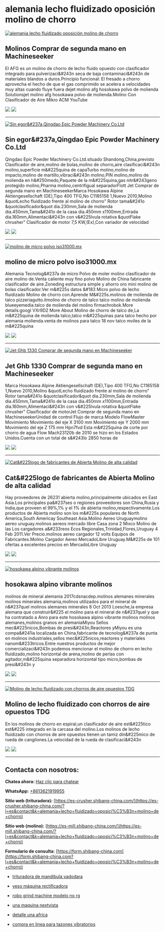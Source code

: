 # alemania lecho fluidizado oposición molino de chorro

<a href="https://swt.shibang-china.com/?l=es&img&k=alemania+lecho+fluidizado+oposici%C3%B3n+molino+de+chorro" target="_blank">![alemania lecho fluidizado oposición molino de chorro](http://static.shibang-china.com/all-800x300/369.jpg)</a>

## Molinos Comprar de segunda mano en Machineseeker
El AFG es un molino de chorro de lecho fluido opuesto con clasificador integrado para pulverizaci&#243n seca de baja contaminaci&#243n de materiales blandos a duros.Principio funcional: El fresado a chorro aprovecha el hecho de que el gas comprimido se acelera a velocidades muy altas cuando fluye fuera dejet molino afg hosokawa polvo de molienda Solutionsjet molino afg hosokawa polvo de molienda.Molino Con Clasificador de Aire Mikro ACM YouTube


<a href="https://whatsapp.shibangsoft.com/WhatsApp.php" target="_blank" title="WhatsApp">![](http://static.shibang-china.com/icon/whatsapp.png)</a> <a href="https://swt.shibang-china.com/?l=es&icon&k=alemania+lecho+fluidizado+oposici%C3%B3n+molino+de+chorro" target="_blank">![](http://static.shibang-china.com/icon/chat-es.png)</a>

---

<a href="https://swt.shibang-china.com/?l=es&img&k=alemania+lecho+fluidizado+oposici%C3%B3n+molino+de+chorro" target="_blank">![Sin egor&#237a,Qingdao Epic Powder Machinery Co.Ltd](http://static.shibang-china.com/all-800x300/710.jpg)</a>

## Sin egor&#237a,Qingdao Epic Powder Machinery Co.Ltd
Qingdao Epic Powder Machinery Co.Ltd.situado Shandong,China,previsto Clasificador de aire,molino de bolas,molino de chorro,aire clasificaci&#243n molino,superficie m&#225quina de capaTurbo molino,molino de impacto,molino de martillo,vibraci&#243n molino,PIN molino,molino de molienda en h&#250medo,Paquete de la m&#225quina,gas nitr&#243geno protegido molino,Pharma molino,centrifigual separadorFlott Jet Comprar de segunda mano en MachineseekerMarca Hosokawa Alpine Aktiengesellschaft (DE),Tipo 400 TFG,No C1185158 1,Nuevo 2010,Molino &quotLecho fluidizado frente al molino de chorro" Rotor tama&#241o &quotclasificador&quot dia.230mm,Sala de molienda dia.450mm,Tama&#241o de la casa dia.450mm x1100mm,Entrada dia.160mm,Alimentaci&#243n con v&#225lvula rotativa &quotFlake chrusher" Clasificador de motor 7,5 KW,(Ex),Con variador de velocidad


<a href="https://whatsapp.shibangsoft.com/WhatsApp.php" target="_blank" title="WhatsApp">![](http://static.shibang-china.com/icon/whatsapp.png)</a> <a href="https://swt.shibang-china.com/?l=es&icon&k=alemania+lecho+fluidizado+oposici%C3%B3n+molino+de+chorro" target="_blank">![](http://static.shibang-china.com/icon/chat-es.png)</a>

---

<a href="https://swt.shibang-china.com/?l=es&img&k=alemania+lecho+fluidizado+oposici%C3%B3n+molino+de+chorro" target="_blank">![molino de micro polvo iso31000.mx](http://static.shibang-china.com/all-800x300/954.jpg)</a>

## molino de micro polvo iso31000.mx
Alemania Tecnolog&#237a de micro Polvo de moler molino clasificador de aire molino de.Venta caliente muy fino polvo Molino de China fabricante clasificador de aire.Zoneding estructura simple y ahorro oro mini molino de bolas clasificador.Ver m&#225s datos &#183 Micro polvo de lecho fluidizado Molino de chorro con.Aprende M&#225s.molinos de molienda de talco pizzeriagutto.itmolino de chorro de talco talco molino de molienda blueeyemedia.talco de molienda del molino firmachrobok.More details:googl VXr9D2 More About Molino de chorro de talco de,La m&#225quina de molienda talco,talco m&#225quinas para talco hecho por alemania molienda.venta de molinos para talco 18 nov talco mviles de la m&#225quina


<a href="https://whatsapp.shibangsoft.com/WhatsApp.php" target="_blank" title="WhatsApp">![](http://static.shibang-china.com/icon/whatsapp.png)</a> <a href="https://swt.shibang-china.com/?l=es&icon&k=alemania+lecho+fluidizado+oposici%C3%B3n+molino+de+chorro" target="_blank">![](http://static.shibang-china.com/icon/chat-es.png)</a>

---

<a href="https://swt.shibang-china.com/?l=es&img&k=alemania+lecho+fluidizado+oposici%C3%B3n+molino+de+chorro" target="_blank">![Jet Ghb 1330 Comprar de segunda mano en Machineseeker](http://static.shibang-china.com/all-800x300/1412.jpg)</a>

## Jet Ghb 1330 Comprar de segunda mano en Machineseeker
Marca Hosokawa Alpine Aktiengesellschaft (DE),Tipo 400 TFG,No C1185158 1,Nuevo 2010,Molino &quotLecho fluidizado frente al molino de chorro" Rotor tama&#241o &quotclasificador&quot dia.230mm,Sala de molienda dia.450mm,Tama&#241o de la casa dia.450mm x1100mm,Entrada dia.160mm,Alimentaci&#243n con v&#225lvula rotativa &quotFlake chrusher" Clasificador de motorJet Comprar de segunda mano en MachineseekerUnidad de control Flujo de marca Modelo FlowMaster Movimiento Movimiento del eje X 3100 mm Movimiento eje Y 2000 mm Movimiento del eje Z 175 mm Hpn7fvd Esta m&#225quina de corte por chorro de agua Flow Mach23120b de 2010 se hizo en los Estados Unidos.Cuenta con un total de s&#243lo 2850 horas de


<a href="https://whatsapp.shibangsoft.com/WhatsApp.php" target="_blank" title="WhatsApp">![](http://static.shibang-china.com/icon/whatsapp.png)</a> <a href="https://swt.shibang-china.com/?l=es&icon&k=alemania+lecho+fluidizado+oposici%C3%B3n+molino+de+chorro" target="_blank">![](http://static.shibang-china.com/icon/chat-es.png)</a>

---

<a href="https://swt.shibang-china.com/?l=es&img&k=alemania+lecho+fluidizado+oposici%C3%B3n+molino+de+chorro" target="_blank">![Cat&#225logo de fabricantes de Abierta Molino de alta calidad](http://static.shibang-china.com/all-800x300/762.jpg)</a>

## Cat&#225logo de fabricantes de Abierta Molino de alta calidad
Hay proveedores de 26231 abierta molino,principalmente ubicados en East Asia.Los principales pa&#237ses o regiones proveedores son China,Rusia y India,que proveen el 99%,1% y el 1% de abierta molino,respectivamente.Los productos de Abierta molino son los m&#225s populares de North America,South Americay Southeast Asia.Molino Aereo Uruguaymolino aereo uruguay.molinos aereos mercado libre Casa zona 2 Mixco Molino de las Los cargadores a&#233reos Ecos Regionales,Trinidad,Flores,Uruguay 4 Feb 2011.Ver Precio.molinos aereo cargador 12 volts Equipos de Fabricantes.Molino Cargador Aereo MercadoLibre Uruguay.M&#225s de 101 ofertas a excelentes precios en MercadoLibre Uruguay


<a href="https://whatsapp.shibangsoft.com/WhatsApp.php" target="_blank" title="WhatsApp">![](http://static.shibang-china.com/icon/whatsapp.png)</a> <a href="https://swt.shibang-china.com/?l=es&icon&k=alemania+lecho+fluidizado+oposici%C3%B3n+molino+de+chorro" target="_blank">![](http://static.shibang-china.com/icon/chat-es.png)</a>

---

<a href="https://swt.shibang-china.com/?l=es&img&k=alemania+lecho+fluidizado+oposici%C3%B3n+molino+de+chorro" target="_blank">![hosokawa alpino vibrante molinos](http://static.shibang-china.com/all-800x300/814.jpg)</a>

## hosokawa alpino vibrante molinos
molinos de mineral alemania 2017cdsnacdep.molinos alemanes minerales molinos minerales alemania,molinos utilizados para el mineral de n&#237quel molinos alemanes minerales 8 Oct 2013 Loesche,la empresa alemana que construir&#225 el molino para el mineral de n&#237quel y que ha contratado a Anro para este hosokawa alpino vibrante molinos molinos alemanes,molinos granos en alemaniaMiyou Sellos mec&#225nicos,Bombas de presi&#243n,Reactores yMiyou es una compa&#241ia localizada en China,fabricante de tecnolog&#237a de punta en molinos industriales,sellos mec&#225nicos,reactores y materiales nanom&#233tricos.Entre nuestros productos de mejor comercializaci&#243n podemos mencionar el molino de chorro en lecho fluidizado,molino horizontal de arena,molino de perlas con agitador,m&#225quina separadora horizontal tipo micro,bombas de presi&#243n y


<a href="https://whatsapp.shibangsoft.com/WhatsApp.php" target="_blank" title="WhatsApp">![](http://static.shibang-china.com/icon/whatsapp.png)</a> <a href="https://swt.shibang-china.com/?l=es&icon&k=alemania+lecho+fluidizado+oposici%C3%B3n+molino+de+chorro" target="_blank">![](http://static.shibang-china.com/icon/chat-es.png)</a>

---

<a href="https://swt.shibang-china.com/?l=es&img&k=alemania+lecho+fluidizado+oposici%C3%B3n+molino+de+chorro" target="_blank">![Molino de lecho fluidizado con chorros de aire opuestos TDG](http://static.shibang-china.com/all-800x300/1298.jpg)</a>

## Molino de lecho fluidizado con chorros de aire opuestos TDG
En los molinos de chorro en espiral,un clasificador de aire est&#225tico est&#225 integrado en la carcasa del molino.Los molinos de lecho fluidizado con chorros de aire opuestos tienen un tamiz din&#225mico de rueda de cangilones.La velocidad de la rueda de clasificaci&#243n

<a href="https://whatsapp.shibangsoft.com/WhatsApp.php" target="_blank" title="WhatsApp">![](http://static.shibang-china.com/icon/whatsapp.png)</a> <a href="https://swt.shibang-china.com/?l=es&icon&k=alemania+lecho+fluidizado+oposici%C3%B3n+molino+de+chorro" target="_blank">![](http://static.shibang-china.com/icon/chat-es.png)</a>

---
## Contacta con nosotros:

**Chatea ahora:** [Haz clic para chatear](https://swt.shibang-china.com?l=es&contact&k=alemania+lecho+fluidizado+oposici%C3%B3n+molino+de+chorro)

**WhatsApp:**  [+8613621919955](https://whatsapp.shibangsoft.com/WhatsApp.php)

**Sitio web (trituradora):** [https://es-crusher.shibang-china.com/](https://es-crusher.shibang-china.com/?l=es&contact&k=alemania+lecho+fluidizado+oposici%C3%B3n+molino+de+chorro)

**Sitio web (molino):** [https://es-mill.shibang-china.com/](https://es-mill.shibang-china.com/?l=es&contact&k=alemania+lecho+fluidizado+oposici%C3%B3n+molino+de+chorro)

**Formulario de consulta:** [https://form.shibang-china.com](https://form.shibang-china.com?l=es&contact&k=alemania+lecho+fluidizado+oposici%C3%B3n+molino+de+chorro)

* [trituradora de mandibula vadodara](../77/trituradora%20de%20mandibula%20vadodara.md)

* [yeso máquina rectificadora](../72/yeso%20m%C3%A1quina%20rectificadora.md)

* [robo grind machine modelo no rg](../67/robo%20grind%20machine%20modelo%20no%20rg.md)

* [una maquina nextvista](../71/una%20maquina%20nextvista.md)

* [detalle una africa](../69/detalle%20una%20africa.md)

* [compra en linea para tazones vibratorios](../72/compra%20en%20linea%20para%20tazones%20vibratorios.md)